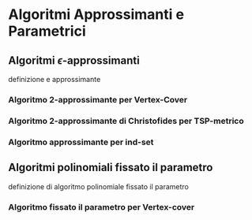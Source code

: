 # Algoritmi Approssimanti e Parametrici

## Algoritmi $\epsilon$-approssimanti

definizione e approssimante

### Algoritmo 2-approssimante per Vertex-Cover

### Algoritmo 2-approssimante di Christofides per TSP-metrico

### Algoritmo approssimante per ind-set

## Algoritmi polinomiali fissato il parametro

definizione di algoritmo polinomiale fissato il parametro

### Algoritmo fissato il parametro per Vertex-cover
